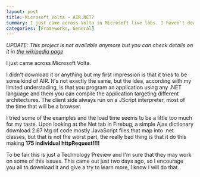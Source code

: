 ```yaml
---
layout: post
title: Microsoft Volta - AIR.NET?
summary: I just came across Volta in Microsoft live labs. I haven't downloaded or anything but my first impression is that this try to be some kind of AIR.
categories: [Frameworks, General]
---
```


*UPDATE: This project is not available anymore but you can check details on it in [the wikipedia page](http://en.wikipedia.org/wiki/Microsoft_Live_Labs_Volta)*

I just came across Microsoft Volta.

I didn't download it or anything but my first impression is that it tries to be some kind of AIR. It's not exactly the same, but the idea, according with my limited understading, is that you program an application using any .NET language and them you can compile the application targeting different architectures. The client side always run on a JScript interpreter, most of the time that will be a browser.

I tried some of the examples and the load time seems to be a little too much for my taste. Upon looking at the Net tab in Firebug, a simple Ajax dictionary download 2.67 Mg of code mostly JavaScript files that map into .net classes, but that is not the worst part, the really bad thing is that it do this making __175 individual httpRequest!!!!__

To be fair this is just a Technology Preview and I'm sure that they may work on some of this issues. This came out just two days ago, so I encourage you all to download it and give a try to learn more, I know I will do that.

